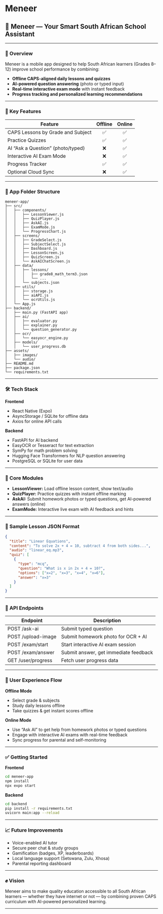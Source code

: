 

# Meneer

## 📘 Meneer — Your Smart South African School Assistant

---

### 📌 Overview

Meneer is a mobile app designed to help South African learners (Grades 8–12) improve school performance by combining:

- **Offline CAPS-aligned daily lessons and quizzes**
- **AI-powered question answering** (photo or typed input)
- **Real-time interactive exam mode** with instant feedback
- **Progress tracking and personalized learning recommendations**

---

### 🎯 Key Features

| Feature                         | Offline | Online |
|----------------------------------|:-------:|:------:|
| CAPS Lessons by Grade and Subject|   ✅    |   ✅   |
| Practice Quizzes                 |   ✅    |   ✅   |
| AI “Ask a Question” (photo/typed)|   ❌    |   ✅   |
| Interactive AI Exam Mode         |   ❌    |   ✅   |
| Progress Tracker                 |   ✅    |   ✅   |
| Optional Cloud Sync              |   ❌    |   ✅   |

---

### 🧱 App Folder Structure

```
meneer-app/
├── src/
│   ├── components/
│   │   ├── LessonViewer.js
│   │   ├── QuizPlayer.js
│   │   ├── AskAI.js
│   │   ├── ExamMode.js
│   │   └── ProgressChart.js
│   ├── screens/
│   │   ├── GradeSelect.js
│   │   ├── SubjectSelect.js
│   │   ├── Dashboard.js
│   │   ├── LessonScreen.js
│   │   ├── QuizScreen.js
│   │   └── AskAIChatScreen.js
│   ├── data/
│   │   ├── lessons/
│   │   │   ├── grade8_math_term3.json
│   │   │   └── ...
│   │   └── subjects.json
│   ├── utils/
│   │   ├── storage.js
│   │   ├── aiAPI.js
│   │   └── ocrUtils.js
│   └── App.js
├── backend/
│   ├── main.py (FastAPI app)
│   ├── ai/
│   │   ├── evaluator.py
│   │   ├── explainer.py
│   │   └── question_generator.py
│   ├── ocr/
│   │   └── easyocr_engine.py
│   ├── models/
│   │   └── user_progress.db
├── assets/
│   ├── images/
│   └── audio/
├── README.md
├── package.json
└── requirements.txt
```

---

### 🛠️ Tech Stack

**Frontend**
- React Native (Expo)
- AsyncStorage / SQLite for offline data
- Axios for online API calls

**Backend**
- FastAPI for AI backend
- EasyOCR or Tesseract for text extraction
- SymPy for math problem solving
- Hugging Face Transformers for NLP question answering
- PostgreSQL or SQLite for user data

---

### 🧩 Core Modules

- **LessonViewer:** Load offline lesson content, show text/audio
- **QuizPlayer:** Practice quizzes with instant offline marking
- **AskAI:** Submit homework photos or typed questions, get AI-powered answers (online)
- **ExamMode:** Interactive live exam with AI feedback and hints

---

### 🧪 Sample Lesson JSON Format

```json
{
  "title": "Linear Equations",
  "content": "To solve 2x + 4 = 10, subtract 4 from both sides...",
  "audio": "linear_eq.mp3",
  "quiz": [
    {
      "type": "mcq",
      "question": "What is x in 2x + 4 = 10?",
      "options": ["x=2", "x=3", "x=4", "x=6"],
      "answer": "x=3"
    }
  ]
}
```

---

### 🔗 API Endpoints

| Endpoint              | Description                                 |
|-----------------------|---------------------------------------------|
| POST /ask-ai          | Submit typed question                       |
| POST /upload-image    | Submit homework photo for OCR + AI          |
| POST /exam/start      | Start interactive AI exam session           |
| POST /exam/answer     | Submit answer, get immediate feedback       |
| GET  /user/progress   | Fetch user progress data                    |

---

### 🔄 User Experience Flow

**Offline Mode**
- Select grade & subjects
- Study daily lessons offline
- Take quizzes & get instant scores offline

**Online Mode**
- Use “Ask AI” to get help from homework photos or typed questions
- Engage with interactive AI exams with real-time feedback
- Sync progress for parental and self-monitoring

---

### ✅ Getting Started

**Frontend**
```bash
cd meneer-app
npm install
npx expo start
```

**Backend**
```bash
cd backend
pip install -r requirements.txt
uvicorn main:app --reload
```

---

### 📈 Future Improvements

- Voice-enabled AI tutor
- Secure peer chat & study groups
- Gamification (badges, XP, leaderboards)
- Local language support (Setswana, Zulu, Xhosa)
- Parental reporting dashboard

---

### ✊ Vision

Meneer aims to make quality education accessible to all South African learners — whether they have internet or not — by combining proven CAPS curriculum with AI-powered personalized learning.

---
